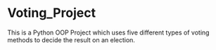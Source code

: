 # Voting_Project
This is a Python OOP Project which uses five different types of voting methods to decide the result on an election.
